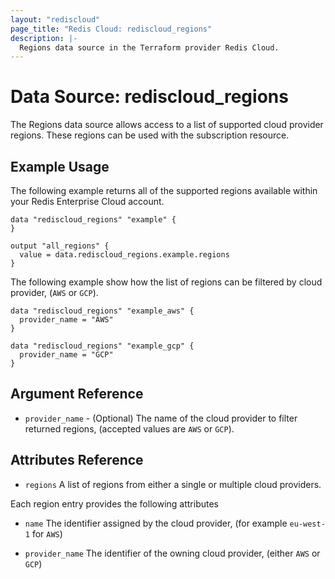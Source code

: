 ```yaml
---
layout: "rediscloud"
page_title: "Redis Cloud: rediscloud_regions"
description: |-
  Regions data source in the Terraform provider Redis Cloud.
---
```


# Data Source: rediscloud_regions

The Regions data source allows access to a list of supported cloud provider regions. These regions can be used with the subscription resource.

## Example Usage

The following example returns all of the supported regions available within your Redis Enterprise Cloud account.

```hcl-terraform
data "rediscloud_regions" "example" {
}

output "all_regions" {
  value = data.rediscloud_regions.example.regions
}
```

The following example show how the list of regions can be filtered by cloud provider, (`AWS` or `GCP`).

```hcl-terraform
data "rediscloud_regions" "example_aws" {
  provider_name = "AWS"
}

data "rediscloud_regions" "example_gcp" {
  provider_name = "GCP"
}
```

## Argument Reference

* `provider_name` - (Optional) The name of the cloud provider to filter returned regions, (accepted values are `AWS` or `GCP`).

## Attributes Reference

* `regions` A list of regions from either a single or multiple cloud providers.

Each region entry provides the following attributes

* `name` The identifier assigned by the cloud provider, (for example `eu-west-1` for `AWS`)

* `provider_name` The identifier of the owning cloud provider, (either `AWS` or `GCP`)
